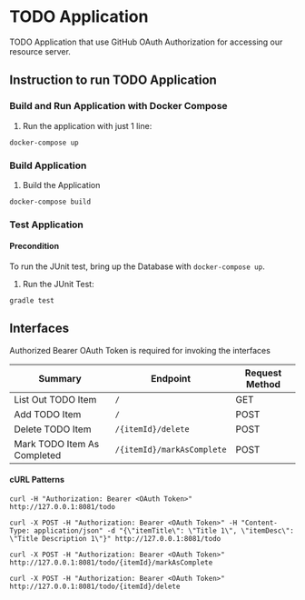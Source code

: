 # TODO Application
TODO Application that use GitHub OAuth Authorization for accessing our resource server.

## Instruction to run TODO Application
### Build and Run Application with Docker Compose
1. Run the application with just 1 line:
```
docker-compose up
```

### Build Application
1. Build the Application
```
docker-compose build
```

### Test Application
#### Precondition
To run the JUnit test, bring up the Database with ```docker-compose up```.

1. Run the JUnit Test:
```
gradle test
```

## Interfaces
Authorized Bearer OAuth Token is required for invoking the interfaces

Summary | Endpoint | Request Method
--- | --- | --- 
List Out TODO Item | ```/``` | GET
Add TODO Item | ```/``` | POST
Delete TODO Item | ```/{itemId}/delete``` | POST
Mark TODO Item As Completed | ```/{itemId}/markAsComplete``` | POST

#### cURL Patterns
```
curl -H "Authorization: Bearer <OAuth Token>" http://127.0.0.1:8081/todo

curl -X POST -H "Authorization: Bearer <OAuth Token>" -H "Content-Type: application/json" -d "{\"itemTitle\": \"Title 1\", \"itemDesc\": \"Title Description 1\"}" http://127.0.0.1:8081/todo

curl -X POST -H "Authorization: Bearer <OAuth Token>" http://127.0.0.1:8081/todo/{itemId}/markAsComplete

curl -X POST -H "Authorization: Bearer <OAuth Token>" http://127.0.0.1:8081/todo/{itemId}/delete
```

